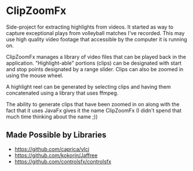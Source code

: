 # ClipZoomFx #
Side-project for extracting highlights from videos. It started as way to capture exceptional 
plays from volleyball matches I've recorded. This may use high 
quality video footage that accessible by the computer it is running
on.

ClipZoomFx manages a library of video files that can be played
back in the application. "Highlight-able" portions (clips) can be designated with start and stop 
points designated by a range slider. Clips can also be zoomed in using the mouse wheel. 

A highlight reel can be generated by selecting clips and having them concatenated using a library that uses ffmpeg.

The ability to generate clips that have been zoomed in on along with the fact that it uses JavaFx gives it the name ClipZoomFx
(I didn't spend that much time thinking about the name ;))


## Made Possible by Libraries ##
- https://github.com/caprica/vlcj
- https://github.com/kokorin/Jaffree
- https://github.com/controlsfx/controlsfx
